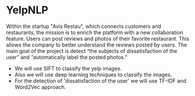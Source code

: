 # YelpNLP

Within the startup "Avis Restau", which connects customers and restaurants, the mission is to enrich the platform with a new collaboration feature. Users can post reviews and photos of their favorite restaurant. This allows the company to better understand the reviews posted by users. The main goal of the project is detect “the subjects of dissatisfaction of the user” and “automatically label the posted photos.” 
* We will use SIFT to classify the yelp images.
* Also we will use deep learning techniques to classify the images.
* For the detection of 'dissatisfaction of the user' we will use TF-IDF and Word2Vec approach.
